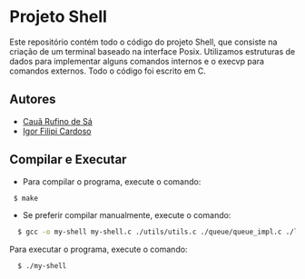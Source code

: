# Projeto Shell

Este repositório contém todo o código do projeto Shell, que consiste na criação de um terminal baseado na interface Posix. Utilizamos estruturas de dados para implementar alguns comandos internos e o execvp para comandos externos. Todo o código foi escrito em C.

## Autores

- [Cauã Rufino de Sá](https://github.com/CauaDeSa)
- [Igor Filipi Cardoso](https://github.com/IgorFilipiCardoso)

## Compilar e Executar

 - Para compilar o programa, execute o comando:
 ```bash
  $ make 
 ```

- Se preferir compilar manualmente, execute o comando:
```bash
  $ gcc -o my-shell my-shell.c ./utils/utils.c ./queue/queue_impl.c ./lse/lse_impl.c
```

Para executar o programa, execute o comando:
```bash
  $ ./my-shell
```

